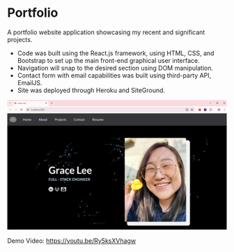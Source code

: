 # Portfolio

A portfolio website application showcasing my recent and significant projects.

- Code was built using the React.js framework, using HTML, CSS, and Bootstrap to set up the main front-end graphical user interface.
- Navigation will snap to the desired section using DOM manipulation.
- Contact form with email capabilities was built using third-party API, EmailJS.
- Site was deployed through Heroku and SiteGround.

![Screenshot](/portfolio/1.png)

Demo Video: https://youtu.be/Ry5ksXVhagw
